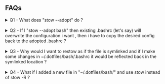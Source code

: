 ## FAQs

<details>
<summary>Q1 - What does "stow --adopt" do ?</summary>
<br>

The `--adopt` option in `GNU Stow` is used to handle existing files in the target directory that would conflict with the symbolic links `stow` is attempting to create. Instead of simply overwriting or reporting an error, `--adopt` moves these existing files into the `stow` package directory. This effectively "adopts" them into your stow-managed setup.

Here's how it works in practice:

### Scenario

Imagine you have a file `~/.bashrc` on your system, and you are trying to use `stow` to manage your `bash` configuration. Without `--adopt`, stow would refuse to create a link if a file with the same name already exists.

### Using `--adopt`

When you use the `--adopt` option, stow will:

1. Move the existing `~/.bashrc` file into your stow package directory (e.g., `~/.dotfiles/bash/.bashrc`).
2. Create a symbolic link from `~/.bashrc` to `~/.dotfiles/bash/.bashrc`.

### Example

1. **Initial Setup**: Let's say you have a `bash` configuration in your `~/.dotfiles` repository structured like this:
   ```
   ~/dotfiles/
   └── bash/
       └── .bashrc
   ```

2. **Existing File**: Assume there's already a `~/.bashrc` file on your system.

3. **Adopt the Existing File**: Run stow with the `--adopt` option:
   ```bash
   cd ~/.dotfiles
   stow --adopt bash
   ```

### What Happens

- The existing `~/.bashrc` file is moved to `~/.dotfiles/bash/.bashrc`.
- A symbolic link is created from `~/.bashrc` to `~/.dotfiles/bash/.bashrc`.

This way, you preserve your existing configuration and incorporate it into your stow-managed setup.

Using `--adopt` is particularly useful when you are starting to use `stow` with existing configuration files, allowing you to transition smoothly without losing any current settings.
</details>


<br>
<details>
<summary>Q2 - If I "stow --adopt bash" then existing .bashrc (let's say) will overwrite the configuration i want , then i have to copy the desired config back to the adopted .bashrc ?</summary>
<br>

Yes, that's correct. When you use the `stow --adopt` command, it moves the existing configuration files from their original locations (like `~/.bashrc`) into your `stow` package directory (like `~/.dotfiles/bash/.bashrc`). This effectively means the existing configuration will overwrite whatever is in your `stow` package directory. Therefore, after adopting, you will need to manually merge your desired configurations back into the adopted files if needed.

Here's a detailed workflow to handle this situation effectively:

### Workflow for Using `stow --adopt`

1. **Backup Existing Dotfiles**: Before adopting, it's a good idea to create a backup of your current dotfiles.
   ```bash
   cp ~/.bashrc ~/.bashrc.bak
   ```

2. **Adopt Existing Dotfiles**:
   ```bash
   cd ~/.dotfiles
   stow --adopt bash
   ```
   This will move `~/.bashrc` to `~/dotfiles/bash/.bashrc`.

3. **Overwrite desired changes**:
  ```bash
  cd ~/.dotfiles/bash/
  cat .bashrc.bak > .bashrc
  rm .bashrc.bak
  stow -R bash
  ```

### Handling Multiple Dotfiles

If you have multiple dotfiles to manage, repeat the above steps for each configuration file or directory.

### Summary

Using `stow --adopt` is a powerful way to incorporate existing configuration files into your `stow`-managed dotfiles setup, but it requires careful merging to ensure you don't lose your desired configurations. Always make backups before adopting and use appropriate tools to merge configurations efficiently.
</details>


<br>
<details>
<summary>Q3 - Why would I want to restow as if the file is symlinked and if I make some changes in ~/.dotfiles/bash/.bashrc it would be reflected back in the symlinked location ?</summary>
<br>

You're correct that if you have a symlink set up by `stow`, changes made to the file `.bashrc` in the `~/.dotfiles/bash/` directory will be reflected in the symlinked location. However, there are still valid reasons to use the `restow` command. Here are some scenarios where `restow` can be useful:

### Scenarios Where `restow` is Useful

1. **Reorganizing Your Dotfiles Repository**:
   If you move files within your dotfiles repository or change the structure of your dotfiles, you will need to restow to update the symlinks according to the new structure.

2. **Fixing Broken Symlinks**:
   If any symlinks are accidentally broken or removed, `restow` can recreate them correctly.

3. **Adding New Dotfiles**:
   If you add new files to a package in your dotfiles repository, running `restow` will create the necessary symlinks for these new files.

4. **Updating Configurations**:
   If you modify the structure or content of your dotfiles significantly, `restow` ensures all links are updated according to the latest changes.

### How to Restow

To restow a package, you simply use the `-R` or `--restow` option with `stow`:

```bash
cd ~/.dotfiles
stow -R bash
```

This command will:

- Remove the existing symlinks.
- Create new symlinks based on the current contents of the `bash` directory.

### Example

Suppose your `~/.dotfiles` directory looks like this:

```
~/.dotfiles/
├── bash/
│   ├── .bashrc
│   └── .bash_profile
└── tmux/
    └── .tmux.conf
```

If you make changes like adding `.bash_aliases` to the `bash` directory:

1. **Add New File**:
   ```bash
   echo "alias ll='ls -la'" > ~/.dotfiles/bash/.bash_aliases
   ```

2. **Restow to Update Symlinks**:
   ```bash
   cd ~/.dotfiles
   stow -R bash
   ```

This will ensure that `.bash_aliases` is also symlinked in your home directory.

### Restow Summary

In summary, `restow` is used to update the symlinks when:

- You reorganize the dotfiles repository.
- Symlinks are broken or missing.
- You add new files to a package.
- You make significant changes that require re-linking.

By using `restow`, you maintain consistency between your dotfiles repository and the symlinks in your home directory.
</details>


<br>
<details>
<summary>Q4 - What if I added a new file in "~/.dotfiles/bash/" and use stow instead of stow -R ?
</summary>
<br>

Using `stow` without the `-R` option after adding new files to your dotfiles repository will still create the necessary symlinks for those new files. The `-R` (or `--restow`) option is primarily useful when you need to recreate all the symlinks, not just add new ones.

Here's how it works:

### Scenario: Adding a New File

Assume you have a `~/.dotfiles/` directory structured like this:

```
~/.dotfiles/
├── bash/
│   ├── .bashrc
│   └── .bash_profile
└── tmux/
    └── .tmux.conf
```

You add a new file to the `bash` directory:

1. **Add a New File**:
   ```bash
   echo "alias ll='ls -la'" > ~/.dotfiles/bash/.bash_aliases
   ```

### Using `stow` vs `stow -R`

#### Using `stow`

Running `stow bash` will create symlinks only for the files that do not already have symlinks in the target directory (e.g., your home directory).

```bash
cd ~/.dotfiles
stow bash
```

- This will create a symlink for `.bash_aliases` in your home directory if it doesn't already exist.
- Existing symlinks for `.bashrc` and `.bash_profile` will remain unchanged.

#### Using `stow -R`

Running `stow -R bash` will remove existing symlinks and then create new symlinks for all files in the `bash` directory.

```bash
cd ~/.dotfiles
stow -R bash
```

- This will ensure all files in the `~/.dotfiles/bash/` directory are correctly symlinked.
- Any changes in the structure or any updates to the symlinks will be handled.

### Practical Example

1. **Original Setup**:
   ```bash
   cd ~/.dotfiles
   stow bash
   ```
   This creates symlinks:
   ```
   ~/.bashrc -> ~/.dotfiles/bash/.bashrc
   ~/.bash_profile -> ~/.dotfiles/bash/.bash_profile
   ```

2. **Add New File**:
   ```bash
   echo "alias ll='ls -la'" > ~/.dotfiles/bash/.bash_aliases
   ```

3. **Using `stow bash`**:
   ```bash
   cd ~/.dotfiles
   stow bash
   ```
   This adds the new symlink:
   ```
   ~/.bash_aliases -> ~/.dotfiles/bash/.bash_aliases
   ```

4. **Using `stow -R bash`**:
   ```bash
   cd ~/dotfiles
   stow -R bash
   ```
   This recreates all symlinks:
   ```
   ~/.bashrc -> ~/.dotfiles/bash/.bashrc
   ~/.bash_profile -> ~/.dotfiles/bash/.bash_profile
   ~/.bash_aliases -> ~/.dotfiles/bash/.bash_aliases
   ```

### Conclusion

- **Use `stow`**: When you add new files to your ~/.dotfiles repository and want to create symlinks for these new files without modifying existing symlinks.
- **Use `stow -R`**: When you want to recreate all symlinks, useful if you have restructured your dotfiles or need to fix existing symlinks.

In most cases, running `stow` is sufficient for adding new files. Use `stow -R` for a more thorough refresh of your symlinks.
</details>


